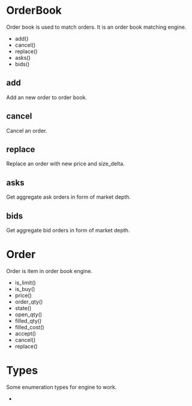 # OrderBook
Order book is used to match orders. It is an order book matching engine.

* add()
* cancel()
* replace()
* asks()
* bids()

## add
Add an new order to order book.

## cancel
Cancel an order.

## replace
Replace an order with new price and size_delta.

## asks
Get aggregate ask orders in form of market depth.

## bids
Get aggregate bid orders in form of market depth.

# Order
Order is item in order book engine.

* is_limit()
* is_buy()
* price()
* order_qty()
* state()
* open_qty()
* filled_qty()
* filled_cost()
* accept()
* cancel()
* replace()

# Types
Some enumeration types for engine to work.

* 

